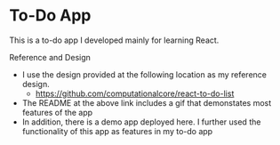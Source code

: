 # To-Do App

This is a to-do app I developed mainly for learning React.


Reference and Design

- I use the design provided at the following location as my reference design.
	- https://github.com/computationalcore/react-to-do-list
- The README at the above link includes a gif that demonstates most features of the app
- In addition, there is a demo app deployed here. I further used the functionality of this app as features in my to-do app


